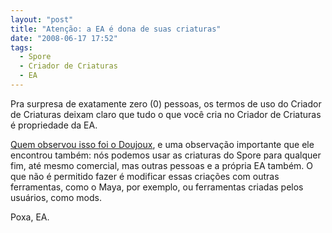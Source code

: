 ```yaml
---
layout: "post"
title: "Atenção: a EA é dona de suas criaturas"
date: "2008-06-17 17:52"
tags:
  - Spore
  - Criador de Criaturas
  - EA
---
```


Pra surpresa de exatamente zero (0) pessoas, os termos de uso do Criador de Criaturas deixam claro que tudo o que você cria no Criador de Criaturas é propriedade da EA.

[Quem observou isso foi o Doujoux](http://doujoux.livejournal.com/147755.html), e uma observação importante que ele encontrou também: nós podemos usar as criaturas do Spore para qualquer fim, até mesmo comercial, mas outras pessoas e a própria EA também. O que não é permitido fazer é modificar essas criações com outras ferramentas, como o Maya, por exemplo, ou ferramentas criadas pelos usuários, como mods.

Poxa, EA.
